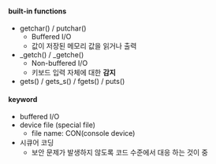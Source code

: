 #### built-in functions
- getchar() / putchar()
    - Buffered I/O
    - 값이 저장된 메모리 값을 읽거나 출력
- _getch() / _getche()
    - Non-buffered I/O
    - 키보드 입력 자체에 대한 **감지**
- gets() / gets_s() / fgets() / puts()

#### keyword
- buffered I/O
- device file (special file)
    - file name: CON(console device)
- 시큐어 코딩
    - 보안 문제가 발생하지 않도록 코드 수준에서 대응 하는 것이 중